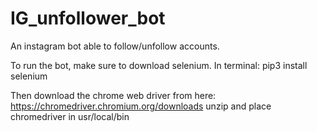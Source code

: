 # IG_unfollower_bot
An instagram bot able to follow/unfollow accounts.

To run the bot, make sure to download selenium.
In terminal: pip3 install selenium

Then download the chrome web driver from here: https://chromedriver.chromium.org/downloads
unzip and place chromedriver in usr/local/bin
